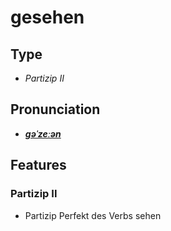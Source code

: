 # gesehen
## Type
- _Partizip II_
## Pronunciation
- **_[ɡəˈzeːən](https://commons.wikimedia.org/wiki/File:De-gesehen.ogg)_**
## Features
### Partizip II
-  Partizip Perfekt des Verbs sehen
